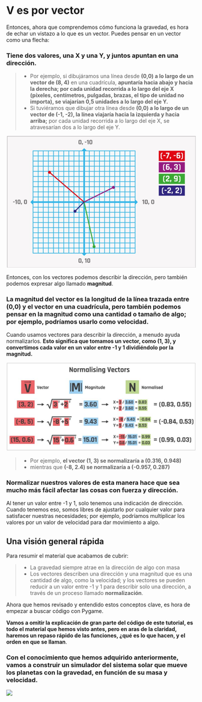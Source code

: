 # V es por vector
Entonces, ahora que comprendemos cómo funciona la gravedad, es hora de echar un vistazo a lo que es un vector. Puedes pensar en un vector como una flecha:

### Tiene dos valores, una X y una Y, y juntos apuntan en una dirección. 

>- Por ejemplo, si dibujáramos una línea desde **(0,0) a lo largo de un vector de (8, 4)** en una cuadrícula, **apuntaría hacia abajo y hacia la derecha; por cada unidad recorrida a lo largo del eje X (píxeles, centímetros, pulgadas, brazas, el tipo de unidad no importa), se viajarían 0,5 unidades a lo largo del eje Y.**
>- Si tuviéramos que dibujar otra línea desde **(0,0) a lo largo de un vector de (-1, -2), la línea viajaría hacia la izquierda y hacia arriba;** por cada unidad recorrida a lo largo del eje X, se atravesarían dos a lo largo del eje Y.

![](https://github.com/Ezzzzzzzzzzzzzz/Taller_PyG/blob/pyg_partII/PracticasPyG/Practica6/vectors.JPG)

Entonces, con los vectores podemos describir la dirección, pero también podemos expresar algo llamado **magnitud**. 

### La magnitud del vector es la longitud de la línea trazada entre (0,0) y el vector en una cuadrícula, pero también podemos pensar en la magnitud como una cantidad o tamaño de algo; por ejemplo, podríamos usarlo como velocidad. 

Cuando usamos vectores para describir la dirección, a menudo ayuda normalizarlos. **Esto significa que tomamos un vector, como (1, 3), y convertimos cada valor en un valor entre -1 y 1 dividiéndolo por la magnitud.** 

![](https://github.com/Ezzzzzzzzzzzzzz/Taller_PyG/blob/pyg_partII/PracticasPyG/Practica6/Normalization.JPG)

>- Por ejemplo, **el vector (1, 3) se normalizaría a (0.316, 0.948)**
>- mientras que **(-8, 2.4) se normalizaría a (-0.957, 0.287)**

### Normalizar nuestros valores de esta manera hace que sea mucho más fácil afectar las cosas con fuerza y dirección. 

Al tener un valor entre -1 y 1, solo tenemos una indicación de dirección. Cuando tenemos eso, somos libres de ajustarlo por cualquier valor para satisfacer nuestras necesidades; por ejemplo, podríamos multiplicar los valores por un valor de velocidad para dar movimiento a algo.

## Una visión general rápida

Para resumir el material que acabamos de cubrir:
>- La gravedad siempre atrae en la dirección de algo con masa
>- Los vectores describen una dirección y una magnitud que es una cantidad de algo, como la velocidad; y los vectores se pueden reducir a un valor entre -1 y 1 para describir solo una dirección, a través de un proceso llamado **normalización**. 

Ahora que hemos revisado y entendido estos conceptos clave, es hora de empezar a buscar código con Pygame.

**Vamos a omitir la explicación de gran parte del código de este tutorial, es todo el material que hemos visto antes, pero en aras de la claridad, haremos un repaso rápido de las funciones, ¿qué es lo que hacen, y el orden en que se llaman**. 

### Con el conocimiento que hemos adquirido anteriormente, vamos a construir un simulador del sistema solar que mueve los planetas con la gravedad, en función de su masa y velocidad.

![](https://media.giphy.com/media/Xf1Zj5nYsoTcBE4BIN/giphy.gif)




<!--stackedit_data:
eyJoaXN0b3J5IjpbMTY5Mjk3ODcwNCwtNDMxMTg1NzUxLC01OT
g4NzI5NDAsLTE1NTUyNzkwNywtMjAyMzc1MDI0NywtMTc0ODg5
NzE1NywtMjAyNTMzMjgzMywtMzUxODU3MDU4LC03NDQ3NDcxMj
MsMTYzODk5NTk3Ml19
-->
